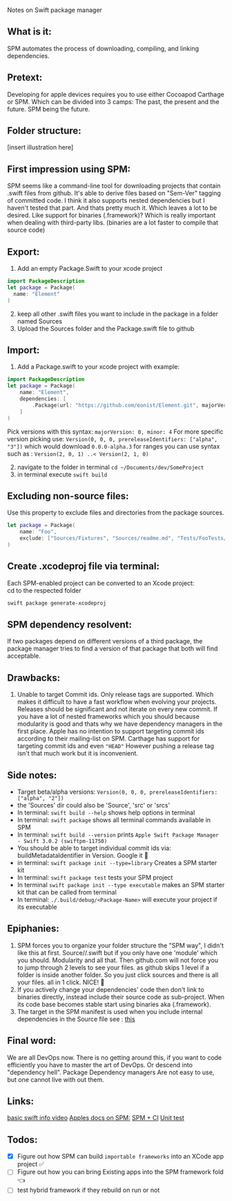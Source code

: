 Notes on Swift package manager<!--more--> 

## What is it:  
SPM automates the process of downloading, compiling, and linking dependencies. 

## Pretext:  
Developing for apple devices requires you to use either Cocoapod Carthage or SPM. Which can be divided into 3 camps: The past, the present and the future. SPM being the future. 

## Folder structure:

[insert illustration here]

## First impression using SPM:

SPM seems like a command-line tool for downloading projects that contain .swift files from github. It's able to derive files based on "Sem-Ver" tagging of committed code. I think it also supports nested dependencies but I haven't tested that part. And thats pretty much it. Which leaves a lot to be desired. Like support for binaries (.framework)? Which is really important when dealing with third-party libs. (binaries are a lot faster to compile that source code)

## Export: 
1. Add an empty Package.Swift to your xcode project
```swift
import PackageDescription
let package = Package(
  name: "Element"
)
```
2. keep all other .swift files you want to include in the package in a folder named Sources
3. Upload the Sources folder and the Package.swift file to github


## Import: 

1. Add a Package.swift to your xcode project with example: 
```swift
import PackageDescription
let package = Package(
    name: "Element",
    dependencies: [
        .Package(url: "https://github.com/eonist/Element.git", majorVersion: 1)/*<--1.0.0..<2.0.0*/
    ]
)
```
 
Pick versions with this syntax: ``majorVersion: 0, minor: 4`` For more specific version picking use: ``Version(0, 0, 0, prereleaseIdentifiers: ["alpha", "3"])`` which would download ``0.0.0-alpha.3`` for ranges you can use syntax such as : ``Version(2, 0, 1) ..< Version(2, 1, 0)``



2. navigate to the folder in terminal ``cd ~/Documents/dev/SomeProject``  
3. in terminal execute ``swift build``

## Excluding non-source files:  
Use this property to exclude files and directories from the package sources.  
```swift
let package = Package(
    name: "Foo",
    exclude: ["Sources/Fixtures", "Sources/readme.md", "Tests/FooTests/images"]
)
```

## Create .xcodeproj file via terminal:
Each SPM-enabled project can be converted to an Xcode project:  
cd to the respected folder
```bash
swift package generate-xcodeproj
```

## SPM dependency resolvent: 

If two packages depend on different versions of a third package, the package manager tries to find a version of that package that both will find acceptable.

## Drawbacks:

1. Unable to target Commit ids. Only release tags are supported. Which makes it difficult to have a fast workflow when evolving your projects. Releases should be significant and not iterate on every new commit. If you have a lot of nested frameworks which you should because modularity is good and thats why we have dependency managers in the first place. Apple has no intention to support targeting commit ids according to their mailing-list on SPM. Carthage has support for targeting commit ids and even ``"HEAD"`` However pushing a release tag isn't that much work but it is inconvenient. 

## Side notes:  
- Target beta/alpha versions: ``Version(0, 0, 0, prereleaseIdentifiers: ["alpha", "2"])``
-  the 'Sources' dir could also be 'Source', 'src' or 'srcs'
- In terminal: ``swift build --help`` shows help options in terminal
- In terminal: ``swift package`` shows all terminal commands available in SPM
- In terminal: ``swift build --version`` prints ``Apple Swift Package Manager - Swift 3.0.2 (swiftpm-11750)``
- You should be able to target individual commit ids via: buildMetadataIdentifier in Version. Google it 🔑
- in terminal: ``swift package init --type=library`` Creates a SPM starter kit
- In terminal: ``swift package test`` tests your SPM project 
- In terminal ``swift package init --type executable`` makes an SPM starter kit that can be called from terminal
- In terminal: ``./.build/debug/<Package-Name>`` will execute your project if its executable

## Epiphanies:
1. SPM forces you to organize your folder structure the "SPM way", I didn't like this at first. Source/<project-name>/<file-name>.swift but if you only have one 'module' which you should. Modularity and all that. Then github.com will not force you to jump through 2 levels to see your files. as github skips 1 level if a folder is inside another folder. So you just click sources and there is all your files. all in 1 click. NICE! 🔑  
2. If you actively change your dependencies' code then don't link to binaries directly, instead include their source code as sub-project. When its code base becomes stable start using binaries aka (.framework).
3. The target in the SPM manifest is used when you include internal dependencies in the Source file see : [this](http://www.bensnider.com/wrapping-c-code-within-a-single-swift-package.html) 
## Final word:
We are all DevOps now. There is no getting around this, if you want to code efficiently you have to master the art of DevOps. Or descend into "dependency hell". Package Dependency managers Are not easy to use, but one cannot live with out them. 

## Links:

[basic swift info video](https://honzadvorsky.com/articles/2016-06-30-19-00-nslondon_swift_package_manager/) 
[Apples docs on SPM:](https://github.com/apple/swift-package-manager/blob/master/Documentation/Reference.md#source-layouts) 
[SPM + CI](https://www.linkedin.com/pulse/apple-swift-package-manager-deep-dive-shashikant-jagtap) 
[Unit test](https://dzone.com/articles/unit-testing-with-swift-pm) 

## Todos:
- [x] Figure out how SPM can build ``importable frameworks`` into an XCode app project ✅
- [ ] Figure out how you can bring Existing apps into the SPM framework fold 👈
- [ ] test hybrid framework if they rebuild on run or not